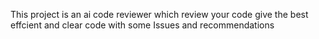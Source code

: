 This project is an ai code reviewer which review your code give the best effcient and clear code with some Issues and recommendations
